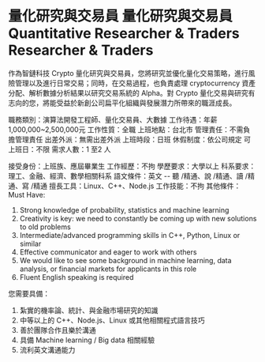 # 量化研究與交易員 量化研究與交易員Quantitative Researcher & Traders Researcher & Traders

作為智鏈科技 Crypto 量化研究與交易員，您將研究並優化量化交易策略，進行風險管理以及進行日常交易；同時，在交易過程，也負責處理 cryptocurrency 資產分配、解析數據分析結果以研究交易系統的 Alpha。對 Crypto 量化交易與研究有志向的您，將能受益於新創公司扁平化組織與發展潛力所帶來的職涯成長。

職務類別：演算法開發工程師、量化交易員、大數據
工作待遇：年薪 1,000,000~2,500,000元
工作性質：全職
上班地點：台北市
管理責任：不需負擔管理責任
出差外派：無需出差外派
上班時段：日班
休假制度：依公司規定
可上班日：不限
需求人數：1 至2 人

接受身份：上班族、應屆畢業生
工作經歷：不拘
學歷要求：大學以上
科系要求：理工、金融、經濟、數學相關科系
語文條件：英文 -- 聽 /精通、說 /精通、讀 /精通、寫 /精通
擅長工具：Linux、C++、Node.js
工作技能：不拘
其他條件：
Must Have:
1. Strong knowledge of probability, statistics and machine learning
2. Creativity is key: we need to constantly be coming up with new solutions to old problems
3. Intermediate/advanced programming skills in C++, Python, Linux or similar
4. Effective communicator and eager to work with others
5. We would like to see some background in machine learning, data analysis, or financial markets for applicants in this role
6. Fluent English speaking is required


您需要具備：
1. 紮實的機率論、統計、與金融市場研究的知識
2. 中等以上的 C++、Node.js、Linux 或其他相關程式語言技巧
3. 善於團隊合作且樂於溝通
4. 具備 Machine learning / Big data 相關經驗
5. 流利英文溝通能力
